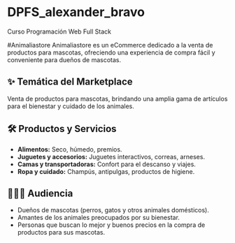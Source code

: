 # DPFS_alexander_bravo
Curso Programación Web Full Stack

#Animaliastore
Animaliastore es un eCommerce dedicado a la venta de productos para mascotas, ofreciendo una experiencia de compra fácil y conveniente para dueños de mascotas.

## ✨ Temática del Marketplace
Venta de productos para mascotas, brindando una amplia gama de artículos para el bienestar y cuidado de los animales.

## 🛠️ Productos y Servicios
- **Alimentos:** Seco, húmedo, premios.
- **Juguetes y accesorios:** Juguetes interactivos, correas, arneses.
- **Camas y transportadoras:** Confort para el descanso y viajes.
- **Ropa y cuidado:** Champús, antipulgas, productos de higiene.

## 👨‍👩‍👦 Audiencia
- Dueños de mascotas (perros, gatos y otros animales domésticos).
- Amantes de los animales preocupados por su bienestar.
- Personas que buscan lo mejor y buenos precios en la compra de productos para sus mascotas.
